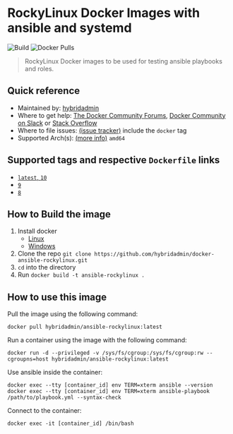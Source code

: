# RockyLinux Docker Images with ansible and systemd

![Build](https://img.shields.io/github/actions/workflow/status/hybridadmin/docker-ansible-rockylinux/build.yml) ![Docker Pulls](https://img.shields.io/docker/pulls/hybridadmin/ansible-rockylinux)

> RockyLinux Docker images to be used for testing ansible playbooks and roles.

## Quick reference

- Maintained by: [hybridadmin](https://github.com/hybridadmin)
- Where to get help: [The Docker Community Forums](https://forums.docker.com/), [Docker Community on Slack](https://dockr.ly/slack) or [Stack Overflow](https://stackoverflow.com/search?tab=newest&q=docker)
- Where to file issues: [(issue tracker)](https://github.com/hybridadmin/docker-ansible-rockylinux/issues) include the `docker` tag
- Supported Arch(s): [(more info)](https://github.com/docker-library/official-images#architectures-other-than-amd64) `amd64`

## Supported tags and respective `Dockerfile` links

- [`latest`, `10`](https://github.com/hybridadmin/docker-ansible-rockylinux/tree/main/10/Dockerfile)
- [`9`](https://github.com/hybridadmin/docker-ansible-rockylinux/tree/main/9/Dockerfile)
- [`8`](https://github.com/hybridadmin/docker-ansible-rockylinux/tree/main/8/Dockerfile)

## How to Build the image

1. Install docker
   - [Linux](https://docs.docker.com/engine/install/)
   - [Windows](https://docs.docker.com/docker-for-windows/install/)
2. Clone the repo `git clone https://github.com/hybridadmin/docker-ansible-rockylinux.git`
3. `cd` into the directory
4. Run `docker build -t ansible-rockylinux .`

## How to use this image

Pull the image using the following command:

```console
docker pull hybridadmin/ansible-rockylinux:latest
```

Run a container using the image with the following command:

```console
docker run -d --privileged -v /sys/fs/cgroup:/sys/fs/cgroup:rw --cgroupns=host hybridadmin/ansible-rockylinux:latest
```

Use ansible inside the container:

```console
docker exec --tty [container_id] env TERM=xterm ansible --version
docker exec --tty [container_id] env TERM=xterm ansible-playbook /path/to/playbook.yml --syntax-check
```

Connect to the container:

```console
docker exec -it [container_id] /bin/bash
```

